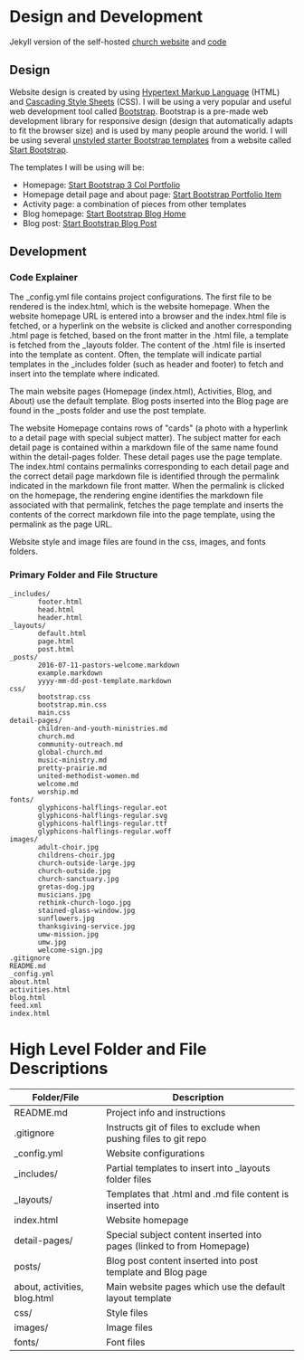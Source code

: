 # Design and Development

Jekyll version of the self-hosted [church website](https://katherinemichel.github.io/self-hosted-church-website-jekyll) and [code](https://github.com/KatherineMichel/self-hosted-church-website-jekyll/tree/gh-pages)<br>

## Design

Website design is created by using [Hypertext Markup Language](https://en.wikipedia.org/wiki/HTML) (HTML) and [Cascading Style Sheets](https://en.wikipedia.org/wiki/Cascading_Style_Sheets) (CSS). I will be using a very popular and useful web development tool called [Bootstrap](http://getbootstrap.com). Bootstrap is a pre-made web development library for responsive design (design that automatically adapts to fit the browser size) and is used by many people around the world. I will be using several [unstyled starter Bootstrap templates](http://startbootstrap.com/template-categories/unstyled) from a website called [Start Bootstrap](http://startbootstrap.com). 

The templates I will be using will be: 
* Homepage: [Start Bootstrap 3 Col Portfolio](http://startbootstrap.com/template-overviews/3-col-portfolio)
* Homepage detail page and about page: [Start Bootstrap Portfolio Item](http://startbootstrap.com/template-overviews/portfolio-item)
* Activity page: a combination of pieces from other templates
* Blog homepage: [Start Bootstrap Blog Home](http://startbootstrap.com/template-overviews/blog-home)
* Blog post: [Start Bootstrap Blog Post](http://startbootstrap.com/template-overviews/blog-post)

## Development

### Code Explainer

The _config.yml file contains project configurations. The first file to be rendered is the index.html, which is the website homepage. When the website homepage URL is entered into a browser and the index.html file is fetched, or a hyperlink on the website is clicked and another corresponding .html page is fetched, based on the front matter in the .html file, a template is fetched from the _layouts folder. The content of the .html file is inserted into the template as content. Often, the template will indicate partial templates in the _includes folder (such as header and footer) to fetch and insert into the template where indicated.

The main website pages (Homepage (index.html), Activities, Blog, and About) use the default template. Blog posts inserted into the Blog page are found in the _posts folder and use the post template. 

The website Homepage contains rows of "cards" (a photo with a hyperlink to a detail page with special subject matter). The subject matter for each detail page is contained within a markdown file of the same name found within the detail-pages folder. These detail pages use the page template. The index.html contains permalinks corresponding to each detail page and the correct detail page markdown file is identified through the permalink indicated in the markdown file front matter. When the permalink is clicked on the homepage, the rendering engine identifies the markdown file associated with that permalink, fetches the page template and inserts the contents of the correct markdown file into the page template, using the permalink as the page URL. 

Website style and image files are found in the css, images, and fonts folders.

### Primary Folder and File Structure

    _includes/
           footer.html
           head.html
           header.html
    _layouts/
           default.html
           page.html
           post.html
    _posts/
           2016-07-11-pastors-welcome.markdown
           example.markdown
           yyyy-mm-dd-post-template.markdown
    css/
           bootstrap.css
           bootstrap.min.css
           main.css
    detail-pages/
           children-and-youth-ministries.md
           church.md
           community-outreach.md
           global-church.md
           music-ministry.md
           pretty-prairie.md
           united-methodist-women.md
           welcome.md
           worship.md
    fonts/   
           glyphicons-halflings-regular.eot
           glyphicons-halflings-regular.svg
           glyphicons-halflings-regular.ttf
           glyphicons-halflings-regular.woff
    images/
           adult-choir.jpg
           childrens-choir.jpg
           church-outside-large.jpg
           church-outside.jpg
           church-sanctuary.jpg
           gretas-dog.jpg
           musicians.jpg
           rethink-church-logo.jpg
           stained-glass-window.jpg
           sunflowers.jpg
           thanksgiving-service.jpg
           umw-mission.jpg
           umw.jpg
           welcome-sign.jpg
    .gitignore
    README.md
    _config.yml
    about.html
    activities.html
    blog.html
    feed.xml
    index.html

# High Level Folder and File Descriptions

| Folder/File                     | Description                                                           |
| ------------------------------- | --------------------------------------------------------------------- |
| README.md                       | Project info and instructions                                         |
| .gitignore                      | Instructs git of files to exclude when pushing files to git repo      |
| _config.yml                     | Website configurations                                                |
| _includes/                      | Partial templates to insert into _layouts folder files                |
| _layouts/                       | Templates that .html and .md file content is inserted into            |
| index.html                      | Website homepage                                                      |
| detail-pages/                   | Special subject content inserted into pages (linked to from Homepage) |
| posts/                          | Blog post content inserted into post template and Blog page           |
| about, activities, blog.html    | Main website pages which use the default layout template              |
| css/                            | Style files                                                           |
| images/                         | Image files                                                           |
| fonts/                          | Font files                                                            |

